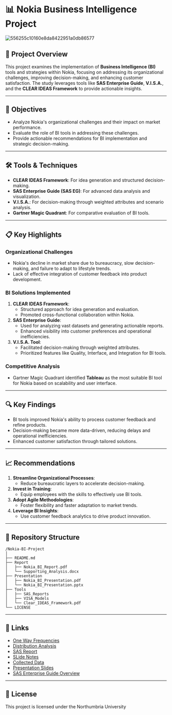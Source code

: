 # 📊 Nokia Business Intelligence Project

![556255c10160e8da8422951a0db86577](https://github.com/user-attachments/assets/6c0482f0-8304-4fe8-bc71-cea099350daa)

## 🌟 Project Overview
This project examines the implementation of **Business Intelligence (BI)** tools and strategies within Nokia, focusing on addressing its organizational challenges, improving decision-making, and enhancing customer satisfaction. The study leverages tools like **SAS Enterprise Guide**, **V.I.S.A.**, and the **CLEAR IDEAS Framework** to provide actionable insights.

---

## 🎯 Objectives
- Analyze Nokia's organizational challenges and their impact on market performance.
- Evaluate the role of BI tools in addressing these challenges.
- Provide actionable recommendations for BI implementation and strategic decision-making.

---

## 🛠️ Tools & Techniques
- **CLEAR IDEAS Framework**: For idea generation and structured decision-making.
- **SAS Enterprise Guide (SAS EG)**: For advanced data analysis and visualization.
- **V.I.S.A.**: For decision-making through weighted attributes and scenario analysis.
- **Gartner Magic Quadrant**: For comparative evaluation of BI tools.

---

## 📋 Key Highlights
### Organizational Challenges
- Nokia's decline in market share due to bureaucracy, slow decision-making, and failure to adapt to lifestyle trends.
- Lack of effective integration of customer feedback into product development.

### BI Solutions Implemented
1. **CLEAR IDEAS Framework**:
   - Structured approach for idea generation and evaluation.
   - Promoted cross-functional collaboration within Nokia.
2. **SAS Enterprise Guide**:
   - Used for analyzing vast datasets and generating actionable reports.
   - Enhanced visibility into customer preferences and operational inefficiencies.
3. **V.I.S.A. Tool**:
   - Facilitated decision-making through weighted attributes.
   - Prioritized features like Quality, Interface, and Integration for BI tools.

### Competitive Analysis
- Gartner Magic Quadrant identified **Tableau** as the most suitable BI tool for Nokia based on scalability and user interface.

---

## 🔍 Key Findings
- BI tools improved Nokia's ability to process customer feedback and refine products.
- Decision-making became more data-driven, reducing delays and operational inefficiencies.
- Enhanced customer satisfaction through tailored solutions.

---

## 📈 Recommendations
1. **Streamline Organizational Processes**:
   - Reduce bureaucratic layers to accelerate decision-making.
2. **Invest in Training**:
   - Equip employees with the skills to effectively use BI tools.
3. **Adopt Agile Methodologies**:
   - Foster flexibility and faster adaptation to market trends.
4. **Leverage BI Insights**:
   - Use customer feedback analytics to drive product innovation.

---

## 📁 Repository Structure
```
/Nokia-BI-Project
│
├── README.md
├── Report
│   ├── Nokia_BI_Report.pdf
│   └── Supporting_Analysis.docx
├── Presentation
│   ├── Nokia_BI_Presentation.pdf
│   └── Nokia_BI_Presentation.pptx
├── Tools
│   ├── SAS_Reports
│   ├── VISA_Models
│   └── Clear_IDEAS_Framework.pdf
└── LICENSE
```

---

## 🔗 Links
- [One Way Frequencies](https://github.com/abdulla-zahin/Nokia/blob/main/PDF%20-%20One-Way%20Frequencies%201.pdf)
- [Distribution Analysis](https://github.com/abdulla-zahin/Nokia/blob/main/PDF%20-%20Distribution%20Analysis.pdf)
- [SAS Report](https://github.com/abdulla-zahin/Nokia/blob/main/SAS%20Report%20-%20Characterize%20Data.pdf)
- [SLide Notes](https://github.com/abdulla-zahin/Nokia/blob/main/BI%20notes.docx)
- [Collected Data](https://github.com/abdulla-zahin/Nokia/blob/main/Attributes%20Data%20(1).xlsx)
- [Presentation Slides](https://github.com/abdulla-zahin/Nokia/blob/main/Nokia%20l%20LD%20Business%20INtelligence.pptx)
- [SAS Enterprise Guide Overview](https://www.sas.com/en_us/software/enterprise-guide.html)

---

## 📜 License
This project is licensed under the Northumbria University
